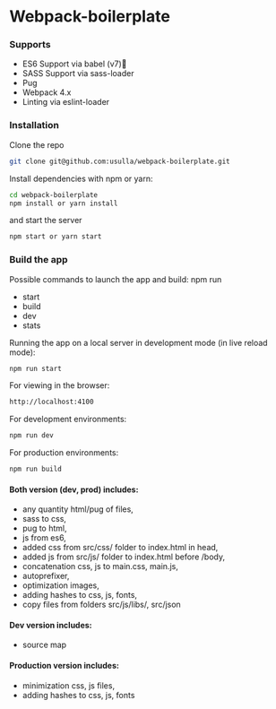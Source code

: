 # Webpack-boilerplate

### Supports
  - ES6 Support via babel (v7)🚀
  - SASS Support via sass-loader
  - Pug
  - Webpack 4.x
  - Linting via eslint-loader

### Installation
Clone the repo
```sh
git clone git@github.com:usulla/webpack-boilerplate.git
```
Install dependencies with npm or yarn:
```sh
cd webpack-boilerplate
npm install or yarn install
```
and start the server
```sh
npm start or yarn start
```
### Build the app
Possible commands to launch the app and build:
npm run 
  - start
  - build
  - dev
  - stats

Running the app on a local server in development mode (in live reload mode):
```sh
npm run start
```
For viewing in the browser:
```sh
http://localhost:4100
``` 

For development environments:
```sh
npm run dev
```

For production environments:
```sh
npm run build
```

#### Both version (dev, prod) includes:
  - any quantity html/pug of files,
  - sass to css,
  - pug to html,
  - js from es6,
  - added css from src/css/ folder to index.html in head,
  - added js from src/js/ folder to index.html before /body,
  - concatenation css, js to main.css, main.js,
  - autoprefixer,
  - optimization images,
  - adding hashes to css, js, fonts,
  - copy files from folders src/js/libs/, src/json


#### Dev version includes:
  - source map

#### Production version includes:
  - minimization css, js files,
  - adding hashes to css, js, fonts

